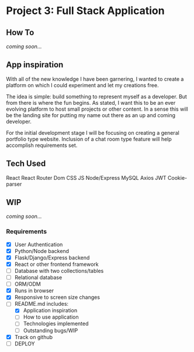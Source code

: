 # Project 3: Full Stack Application


## How To
_coming soon..._


## App inspiration
With all of the new knowledge I have been garnering, I wanted to create a platform on which I could experiment and let my creations free.

The idea is simple: build something to represent myself as a developer. But from there is where the fun begins. As stated, I want this to be an ever evolving platform to host small projects or other content. In a sense this will be the landing site for putting my name out there as an up and coming developer.

For the initial development stage I will be focusing on creating a general portfolio type website. Inclusion of a chat room type feature will help accomplish requirements set.


## Tech Used
React
React Router Dom
CSS
JS
Node/Express
MySQL
Axios
JWT
Cookie-parser


## WIP
_coming soon..._


### Requirements
- [x] User Authentication
- [x] Python/Node backend
- [x] Flask/Django/Express backend
- [x] React or other frontend framework
- [ ] Database with two collections/tables
- [ ] Relational database
- [ ] ORM/ODM
- [x] Runs in browser
- [x] Responsive to screen size changes
- [ ] README.md includes:
    - [x] Application inspiration
    - [ ] How to use application
    - [ ] Technologies implemented
    - [ ] Outstanding bugs/WIP
- [x] Track on github
- [ ] DEPLOY